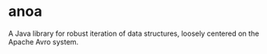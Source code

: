 anoa
====

A Java library for robust iteration of data structures, loosely centered on the Apache Avro system.
